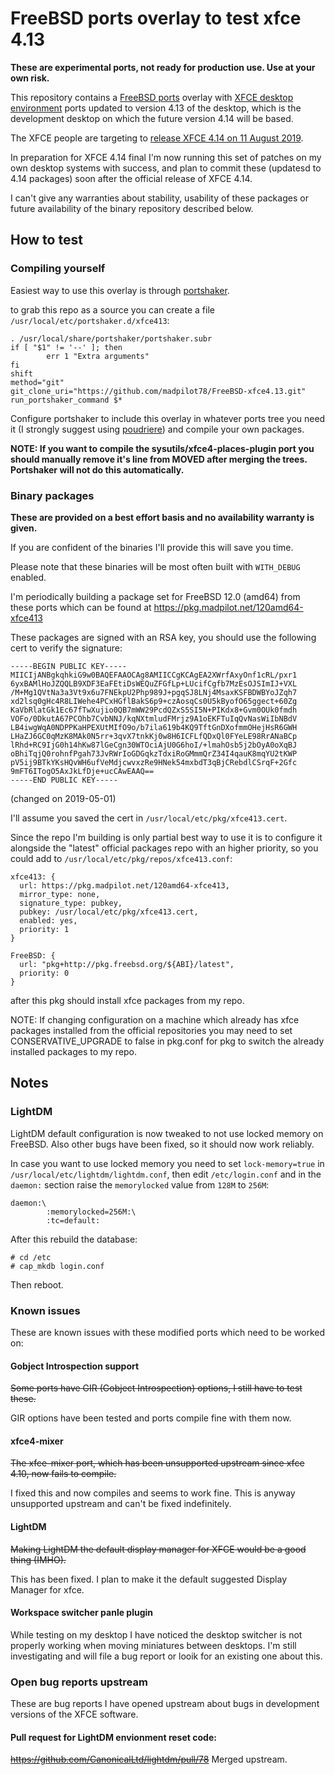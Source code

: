 # FreeBSD ports overlay to test xfce 4.13

**These are experimental ports, not ready for production use. Use at your own risk.**

This repository contains a [FreeBSD ports](https://www.freebsd.org/doc/en_US.ISO8859-1/books/handbook/ports-using.html) overlay with [XFCE desktop environment](https://xfce.org/) ports updated to version 4.13 of the desktop, which is the development desktop on which the future version 4.14 will be based.

The XFCE people are targeting to [release XFCE 4.14 on 11 August 2019](https://wiki.xfce.org/releng/4.14/roadmap).

In preparation for XFCE 4.14 final I'm now running this set of patches on my own desktop systems with success, and plan to commit these (updatesd to 4.14 packages) soon after the official release of XFCE 4.14.

I can't give any warranties about stability, usability of these packages or future availability of the binary repository described below.

## How to test

### Compiling yourself

Easiest way to use this overlay is through [portshaker](https://www.freshports.org/ports-mgmt/portshaker/).

to grab this repo as a source you can create a file `/usr/local/etc/portshaker.d/xfce413`:

```
. /usr/local/share/portshaker/portshaker.subr
if [ "$1" != '--' ]; then
        err 1 "Extra arguments"
fi
shift
method="git"
git_clone_uri="https://github.com/madpilot78/FreeBSD-xfce4.13.git"
run_portshaker_command $*
```

Configure portshaker to include this overlay in whatever ports tree you need it (I strongly suggest using [poudriere](https://github.com/freebsd/poudriere/wiki)) and compile your own packages.

**NOTE: If you want to compile the sysutils/xfce4-places-plugin port you should manually remove it's line from MOVED after merging the trees. Portshaker will not do this automatically.**

### Binary packages

**These are provided on a best effort basis and no availability warranty is given.**

If you are confident of the binaries I'll provide this will save you time.

Please note that these binaries will be most often built with `WITH_DEBUG` enabled.

I'm periodically building a package set for FreeBSD 12.0 (amd64) from these ports which can be found at https://pkg.madpilot.net/120amd64-xfce413

These packages are signed with an RSA key, you should use the following cert to verify the signature:

```
-----BEGIN PUBLIC KEY-----
MIICIjANBgkqhkiG9w0BAQEFAAOCAg8AMIICCgKCAgEA2XWrfAxyOnf1cRL/pxr1
6yxBAMlHoJZQQLB9XDF3EaFEtiDsWEQuZFGfLp+LUcifCgfb7MzEsOJSImIJ+VXL
/M+Mg1QVtNa3a3Vt9x6u7FNEkpU2Php989J+pgqSJ8LNj4MsaxKSFBDWBYoJZqh7
xd2lsq0gHc4R8LIWehe4PCxHGflBakS6p9+czAosqCs0U5kByofO65ggect+60Zg
KaVbRlatGk1Ec67fTwXujio0QB7mWW29PcdQZxS5SI5N+PIKdx8+Gvm0OUk0fmdh
VOFo/0DkutA67PCOhb7CvbNNJ/kqNXtmludFMrjz9A1oEKFTuIqQvNasWiIbNBdV
LB4iwgWqA0NDPPKaHPEXUtMIfO9o/b7ila619b4KQ9TftGnDXofmmOHejHsR6GWH
LHaZJ6GC0qMzK8MAk0N5rr+3qvX7tnkKj0w8H6ICFLfQDxQl0FYeLE98RrANaBCp
lRhd+RC9IjG0h14hKw87lGeCgn30WTOciAjU0G6hoI/+lmahOsb5j2bOyA0oXqBJ
oBhiTqjQ0rohnfPgah73JvRWrIoGDGqkzTdxiRoGMmmQrZ34I4qauK8mqYU2tKWP
pV5ij9BTkYKsHQvWH6ufVeMdjcwvxzRe9HNek54mxbdT3qBjCRebdlCSrqF+2Gfc
9mFT6ITogO5AxJkLfDje+ucCAwEAAQ==
-----END PUBLIC KEY-----
```

(changed on 2019-05-01)

I'll assume you saved the cert in `/usr/local/etc/pkg/xfce413.cert`.

Since the repo I'm building is only partial best way to use it is to configure it alongside the "latest" official packages repo with an higher priority, so you could add to `/usr/local/etc/pkg/repos/xfce413.conf`:

```
xfce413: {
  url: https://pkg.madpilot.net/120amd64-xfce413,
  mirror_type: none,
  signature_type: pubkey,
  pubkey: /usr/local/etc/pkg/xfce413.cert,
  enabled: yes,
  priority: 1
}

FreeBSD: {
  url: "pkg+http://pkg.freebsd.org/${ABI}/latest",
  priority: 0
}
```

after this pkg should install xfce packages from my repo.

NOTE: If changing configuration on a machine which already has xfce packages installed from the official repositories you may need to set CONSERVATIVE_UPGRADE to false in pkg.conf for pkg to switch the already installed packages to my repo.

## Notes

### LightDM

LightDM  default configuration is now tweaked to not use locked memory on FreeBSD. Also other bugs have been fixed, so it should now work reliably.

In case you want to use locked memory you need to set `lock-memory=true` in `/usr/local/etc/lightdm/lightdm.conf`, then edit `/etc/login.conf` and in the `daemon:` section raise the `memorylocked` value from `128M` to `256M`:

```
daemon:\
        :memorylocked=256M:\
        :tc=default:
```

After this rebuild the database:

```
# cd /etc
# cap_mkdb login.conf
```

Then reboot.

### Known issues

These are known issues with these modified ports which need to be worked on:

#### Gobject Introspection support

~~Some ports have GIR (Gobject Introspection) options, I still have to test these.~~

GIR options have been tested and ports compile fine with them now.

####  xfce4-mixer

~~The xfce-mixer port, which has been unsupported upstream since xfce 4.10, now fails to compile.~~

I fixed this and now compiles and seems to work fine. This is anyway unsupported upstream and can't be fixed indefinitely.

#### LightDM

~~Making LightDM the default display manager for XFCE would be a good thing (IMHO).~~

This has been fixed. I plan to make it the default suggested Display Manager for xfce.

#### Workspace switcher panle plugin

While testing on my desktop I have noticed the desktop switcher is not properly working when moving miniatures between desktops. I'm still investigating and will file a bug report or looik for an existing one about this.

### Open bug reports upstream

These are bug reports I have opened upstream about bugs in development versions of the XFCE software.

#### Pull request for LightDM envionment reset code:

~~https://github.com/CanonicalLtd/lightdm/pull/78~~ Merged upstream.
